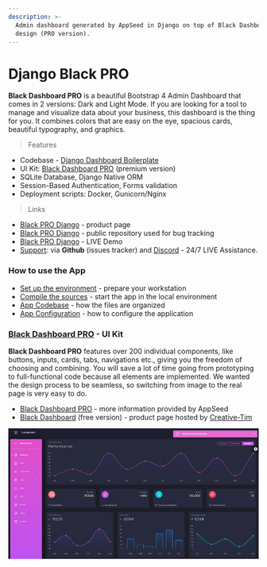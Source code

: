 ```yaml
---
description: >-
  Admin dashboard generated by AppSeed in Django on top of Black Dashboard
  design (PRO version).
---
```


# Django Black PRO

**Black Dashboard PRO** is a beautiful Bootstrap 4 Admin Dashboard that comes in 2 versions: Dark and Light Mode. If you are looking for a tool to manage and visualize data about your business, this dashboard is the thing for you. It combines colors that are easy on the eye, spacious cards, beautiful typography, and graphics. 

> Features

* Codebase - [Django Dashboard Boilerplate](../../boilerplate-code/django-dashboard.md)
* UI Kit: [Black Dashboard PRO](../../content/bootstrap-template/black-dashboard-pro.md) \(premium version\)  
* SQLite Database, Django Native ORM
* Session-Based Authentication, Forms validation
* Deployment scripts: Docker, Gunicorn/Nginx 

> Links

* [Black PRO Django](https://appseed.us/admin-dashboards/django-dashboard-black-pro) - product page
* [Black PRO Django](https://github.com/app-generator/django-dashboard-black-pro) - public repository used for bug tracking
* [Black PRO Django](https://django-black-dashboard-pro.appseed-srv1.com/) - LIVE Demo
* [Support](https://appseed.us/support):  via **Github** \(issues tracker\) and [Discord](https://discord.gg/fZC6hup) - 24/7 LIVE Assistance. 



### How to use the App

* [Set up the environment](../../boilerplate-code/django-dashboard.md#environment-1) - prepare your workstation
* [Compile the sources](../../boilerplate-code/django-dashboard.md#build-the-app-1) - start the app in the local environment
* [App Codebase](../../boilerplate-code/django-dashboard.md#app-codebase) - how the files are organized
* [App Configuration](../../boilerplate-code/django-dashboard.md#app-configuration) - how to configure the application



### [Black Dashboard PRO](../../content/bootstrap-template/black-dashboard-pro.md) - UI Kit

**Black Dashboard PRO** features over 200 individual components, like buttons, inputs, cards, tabs, navigations etc., giving you the freedom of choosing and combining. You will save a lot of time going from prototyping to full-functional code because all elements are implemented. We wanted the design process to be seamless, so switching from image to the real page is very easy to do.

* [Black Dashboard PRO](../../content/bootstrap-template/black-dashboard-pro.md) - more information provided by AppSeed 
* [Black Dashboard](https://bit.ly/2L0W6Z7) \(free version\) - product page hosted by [Creative-Tim](../../content/partners/creative-tim.md)

![Black Dashboard PRO - Premium Bootstrap Template.](../../.gitbook/assets/docs-cover-black-dashboard-pro.jpg)

